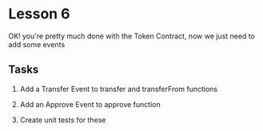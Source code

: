 # Lesson 6

OK! you're pretty much done with the Token Contract, now we just need to add some events

## Tasks

1. Add a Transfer Event to transfer and transferFrom functions

2. Add an Approve Event to approve function

3. Create unit tests for these

